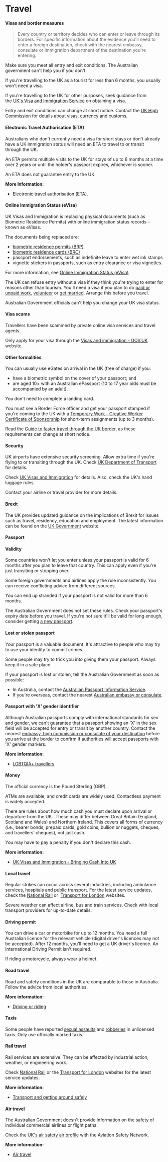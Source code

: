 # Travel

#### Visas and border measures

> Every country or territory decides who can enter or leave through its borders. For specific information about the evidence you'll need to enter a foreign destination, check with the nearest embassy, consulate or immigration department of the destination you're entering.

Make sure you meet all entry and exit conditions. The Australian government can't help you if you don't.

If you're travelling to the UK as a tourist for less than 6 months, you usually won't need a visa.

If you're travelling to the UK for other purposes, seek guidance from the [UK's Visa and Immigration Service](https://www.gov.uk/apply-to-come-to-the-uk) on obtaining a visa.

Entry and exit conditions can change at short notice. Contact the [UK High Commission](https://www.gov.uk/government/world/organisations/british-high-commission-canberra) for details about visas, currency and customs.

#### Electronic Travel Authorisation (ETA)

Australians who don't currently need a visa for short stays or don't already have a UK immigration status will need an ETA to travel to or transit through the UK.

An ETA permits multiple visits to the UK for stays of up to 6 months at a time over 2 years or until the holder's passport expires, whichever is sooner.

An ETA does not guarantee entry to the UK.

**More Information:**

* [Electronic travel authorisation (ETA)](https://www.gov.uk/guidance/apply-for-an-electronic-travel-authorisation-eta).

#### Online Immigration Status (eVisa)

UK Visas and Immigration is replacing physical documents (such as Biometric Residence Permits) with online immigration status records – known as eVisas.

The documents being replaced are:

* [biometric residence permits (BRP)](https://www.gov.uk/biometric-residence-permits)
* [biometric residence cards (BRC)](https://www.gov.uk/uk-residence-card)
* passport endorsements, such as indefinite leave to enter wet ink stamps
* vignette stickers in passports, such as entry clearance or visa vignettes.

For more information, see [Online Immigration Status (eVisa)](https://www.gov.uk/guidance/online-immigration-status-evisa)

The UK can refuse entry without a visa if they think you're trying to enter for reasons other than tourism. You'll need a visa if you plan to do [paid or unpaid work](https://www.smartraveller.gov.au/before-you-go/activities/volunteering), [volunteer](https://www.smartraveller.gov.au/before-you-go/activities/volunteering) or [get married](https://www.smartraveller.gov.au/before-you-go/activities/marriage). Arrange this before you travel.

Australian Government officials can't help you change your UK visa status.

#### Visa scams

Travellers have been scammed by private online visa services and travel agents.

Only apply for your visa through the [Visas and immigration - GOV.UK](https://www.gov.uk/browse/visas-immigration) website.

#### Other formalities

You can usually use eGates on arrival in the UK (free of charge) if you:

* have a biometric symbol on the cover of your passport; and
* are aged 10+ with an Australian ePassport (10 to 17 year olds must be accompanied by an adult).

You don't need to complete a landing card.

You must see a Border Force officer and get your passport stamped if you're coming to the UK with a [Temporary Work - Creative Worker Certificate of Sponsorship](https://www.gov.uk/creative-worker-visa) for short-term assignments (up to 3 months).

Read the [Guide to faster travel through the UK border](https://www.gov.uk/government/publications/coming-to-the-uk/faster-travel-through-the-uk-border), as these requirements can change at short notice.

#### Security

UK airports have extensive security screening. Allow extra time if you're flying to or transiting through the UK. Check [UK Department of Transport](https://www.gov.uk/transport/aviation-safety-and-security) for details.

Check [UK Visas and Immigration](https://www.gov.uk/hand-luggage-restrictions/overview) for details. Also, check the UK's hand luggage rules.

Contact your airline or travel provider for more details.

#### Brexit

The UK provides updated guidance on the implications of Brexit for issues such as travel, residency, education and employment. The latest information can be found on the [UK Government](https://www.gov.uk/brexit) website.

#### Passport

#### Validity

Some countries won't let you enter unless your passport is valid for 6 months after you plan to leave that country. This can apply even if you're just transiting or stopping over.

Some foreign governments and airlines apply the rule inconsistently. You can receive conflicting advice from different sources.

You can end up stranded if your passport is not valid for more than 6 months.

The Australian Government does not set these rules. Check your passport's expiry date before you travel. If you're not sure it'll be valid for long enough, consider getting [a new passport](https://www.passports.gov.au/).

#### Lost or stolen passport

Your passport is a valuable document. It's attractive to people who may try to use your identity to commit crimes.

Some people may try to trick you into giving them your passport. Always keep it in a safe place.

If your passport is lost or stolen, tell the Australian Government as soon as possible:

* In Australia, contact the [Australian Passport Information Service](https://www.passports.gov.au/contact-us).
* If you're overseas, contact the nearest [Australian embassy or consulate](http://dfat.gov.au/about-us/our-locations/missions/Pages/our-embassies-and-consulates-overseas.aspx).

#### Passport with 'X' gender identifier

Although Australian passports comply with international standards for sex and gender, we can't guarantee that a passport showing an 'X' in the sex field will be accepted for entry or transit by another country. Contact the nearest [embassy, high commission or consulate of your destination](https://protocol.dfat.gov.au/Public/MissionsInAustralia) before you arrive at the border to confirm if authorities will accept passports with 'X' gender markers.

**More information:**

* [LGBTQIA+ travellers](/before-you-go/who-you-are/LGBTQIA "Advice for LGBTQIA+ travellers")

#### Money

The official currency is the Pound Sterling (GBP).

ATMs are available, and credit cards are widely used. Contactless payment is widely accepted.

There are rules about how much cash you must declare upon arrival or departure from the UK.  These may differ between Great Britain (England, Scotland and Wales) and Northern Ireland. This covers all forms of currency (i.e., bearer bonds, prepaid cards, gold coins, bullion or nuggets, cheques, and travellers’ cheques), not just cash.

You may have to pay a penalty if you don't declare this cash.

**More information:**

* [UK Visas and Immigration - Bringing Cash Into UK](https://www.gov.uk/bringing-cash-into-uk)

#### Local travel

Regular strikes can occur across several industries, including ambulance services, hospitals and public transport. For the latest service updates, check the [National Rail](http://www.nationalrail.co.uk/) or  [Transport for London](https://tfl.gov.uk/) websites.

Severe weather can affect airline, bus and train services. Check with local transport providers for up-to-date details.

#### Driving permit

You can drive a car or motorbike for up to 12 months. You need a full Australian licence for the relevant vehicle (digital driver's licences may not be accepted). After 12 months, you'll need to get a UK driver's licence. An International Driving Permit isn't required.

If riding a motorcycle, always wear a helmet.

#### Road travel

Road and safety conditions in the UK are comparable to those in Australia. Follow the advice from local authorities.

**More information:**

* [Driving or riding](/before-you-go/getting-around/road-safety "Road safety")

#### Taxis

Some people have reported [sexual assaults](/before-you-go/safety/sexual-assault "Reducing the risk of sexual assault and harassment") and [robberies](/before-you-go/safety/theft-robbery "Theft and robbery") in unlicensed taxis. Only use officially marked taxis.

#### Rail travel

Rail services are extensive. They can be affected by industrial action, weather, or engineering work.

Check [National Rail](http://www.nationalrail.co.uk/) or the [Transport for London](https://tfl.gov.uk/) websites for the latest service updates.

**More information:**

* [Transport and getting around safely](/before-you-go/getting-around "Getting around")

#### Air travel

The Australian Government doesn't provide information on the safety of individual commercial airlines or flight paths.

Check the [UK's air safety air profile](http://aviation-safety.net/database/country/country.php?id=G) with the Aviation Safety Network.

**More information:**

* [Air travel](/before-you-go/getting-around/air-travel "Travelling by air")